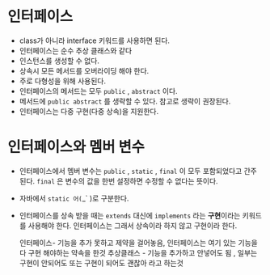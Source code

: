 # 인터페이스
- class가 아니라 interface 키워드를 사용하면 된다.
- 인터페이스는 순수 추상 클래스와 같다
- 인스턴스를 생성할 수 없다.
- 상속시 모든 메서드를 오버라이딩 해야 한다.
- 주로 다형성을 위해 사용된다.
- 인터페이스의 메서드는 모두 `public` , `abstract` 이다.
- 메서드에 `public abstract` 를 생략할 수 있다. 참고로 생략이 권장된다.
- 인터페이스는 다중 구현(다중 상속)을 지원한다.
# 인터페이스와 멤버 변수
- 인터페이스에서 멤버 변수는 `public` , `static` , `final` 이 모두 포함되었다고 간주된다. `final` 은 변수의 값을 한번 설정하면 수정할 수 없다는 뜻이다.
- 자바에서 `static 어(`_` )로 구분한다.

- 인터페이스를 상속 받을 때는 `extends` 대신에 `implements` 라는 **구현**이라는 키워드를 사용해야 한다. 인터페이스는 그래서 상속이라 하지 않고 구현이라 한다.

  인터페이스- 기능을 추가 못하고 제약을 걸어놓음, 인터페이스는 여기 있는 기능을 다 구현 해야하는 약속을 한것
  추상클래스 - 기능을 추가하고 안넣어도 됨 , 일부는 구현이 안되어도 또는 구현이 되어도 괜찮아 라고 하는것 
